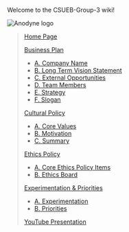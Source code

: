 Welcome to the CSUEB-Group-3 wiki!

![Anodyne logo](https://imgur.com/EzFGT6Y.jpg)

> [Home Page](https://github.com/SerendipityDancer/CSUEB-Group-3/wiki)
>
>[Business Plan](https://github.com/SerendipityDancer/CSUEB-Group-3/wiki/Business-Plan)
>* [A. Company Name](https://github.com/SerendipityDancer/CSUEB-Group-3/wiki/Business-Plan#anodyne)
>* [B. Long Term Vision Statement](https://github.com/SerendipityDancer/CSUEB-Group-3/wiki/Business-Plan#long-term-vision-statement)
>* [C. External Opportunities](https://github.com/SerendipityDancer/CSUEB-Group-3/wiki/Business-Plan#external-opportunities)
>* [D. Team Members](https://github.com/SerendipityDancer/CSUEB-Group-3/wiki/Business-Plan#team-members)
>* [E. Strategy](https://github.com/SerendipityDancer/CSUEB-Group-3/wiki/Business-Plan#strategy)
>* [F. Slogan](https://github.com/SerendipityDancer/CSUEB-Group-3/wiki/Business-Plan#slogan)
>
>[Cultural Policy](https://github.com/SerendipityDancer/CSUEB-Group-3/wiki/Cultural-Policy)
>* [A. Core Values](https://github.com/SerendipityDancer/CSUEB-Group-3/wiki/Cultural-Policy#core-values)
>* [B. Motivation](https://github.com/SerendipityDancer/CSUEB-Group-3/wiki/Cultural-Policy#motivation)
>* [C. Summary](https://github.com/SerendipityDancer/CSUEB-Group-3/wiki/Cultural-Policy#summary)
>
>[Ethics Policy](https://github.com/SerendipityDancer/CSUEB-Group-3/wiki/Ethics-Policy)
>* [A. Core Ethics Policy Items](https://github.com/SerendipityDancer/CSUEB-Group-3/wiki/Ethics-Policy#core-ethics-policy-items)
>* [B. Ethics Board](https://github.com/SerendipityDancer/CSUEB-Group-3/wiki/Ethics-Policy#ethics-board)
>
>[Experimentation & Priorities](https://github.com/SerendipityDancer/CSUEB-Group-3/wiki/Experimentation-&-Priorities)
>* [A. Experimentation](https://github.com/SerendipityDancer/CSUEB-Group-3/wiki/Experimentation-&-Priorities#experimentation)
>* [B. Priorities](https://github.com/SerendipityDancer/CSUEB-Group-3/wiki/Experimentation-&-Priorities#priorities)
>
>[YouTube Presentation](https://www.youtube.com/watch?v=MWaGtU5GW40)
